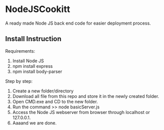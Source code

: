 # NodeJSCookitt
A ready made Node JS back end code for easier deployment process.

## Install Instruction

Requirements:
1. Install Node JS
2. npm install express
3. npm install body-parser

Step by step:
1. Create a new folder/directory
2. Download all file from this repo and store it in the newly created folder.
3. Open CMD.exe and CD to the new folder.
4. Run the command >> node basicServer.js
5. Access the Node JS webserver from browser through localhost or 127.0.0.1.
6. Aaaand we are done.
